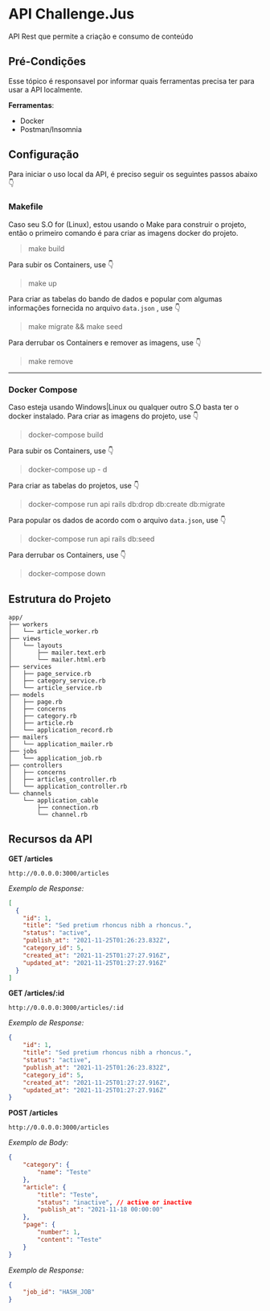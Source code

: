 # API Challenge.Jus
API Rest que permite a criação e consumo de conteúdo

## Pré-Condições

Esse tópico é responsavel por informar quais ferramentas precisa ter para usar a API localmente.

**Ferramentas**:

- Docker
- Postman/Insomnia 

## Configuração

Para iniciar o uso local da API, é preciso seguir os seguintes passos abaixo :point_down:

### Makefile

Caso seu S.O for (Linux), estou usando o Make para construir o projeto, então o primeiro comando é para criar as imagens docker do projeto.

>  make build

Para subir os Containers, use :point_down:

> make up

Para criar as tabelas do bando de dados e popular com algumas informações fornecida no arquivo `data.json` , use :point_down:

> make migrate && make seed

Para derrubar os Containers e remover as imagens, use :point_down:

> make remove

___

### Docker Compose

Caso esteja usando Windows|Linux ou qualquer outro S.O basta ter o docker instalado. Para criar as imagens  do projeto, use :point_down:

> docker-compose build

Para subir os Containers, use :point_down:

> docker-compose up - d

Para criar as tabelas do projetos, use :point_down:

> docker-compose run api rails db:drop db:create db:migrate

Para popular os dados de acordo com o arquivo `data.json`, use :point_down:

> docker-compose run api rails db:seed

Para derrubar os Containers, use :point_down:

> docker-compose down



## Estrutura do Projeto

```shell
app/
├── workers
│   └── article_worker.rb
├── views
│   └── layouts
│       ├── mailer.text.erb
│       └── mailer.html.erb
├── services
│   ├── page_service.rb
│   ├── category_service.rb
│   └── article_service.rb
├── models
│   ├── page.rb
│   ├── concerns
│   ├── category.rb
│   ├── article.rb
│   └── application_record.rb
├── mailers
│   └── application_mailer.rb
├── jobs
│   └── application_job.rb
├── controllers
│   ├── concerns
│   ├── articles_controller.rb
│   └── application_controller.rb
└── channels
    └── application_cable
        ├── connection.rb
        └── channel.rb
```

## Recursos da API

**GET /articles**

`http://0.0.0.0:3000/articles`

*Exemplo de Response:*

```json
[
  {
    "id": 1,
    "title": "Sed pretium rhoncus nibh a rhoncus.",
    "status": "active",
    "publish_at": "2021-11-25T01:26:23.832Z",
    "category_id": 5,
    "created_at": "2021-11-25T01:27:27.916Z",
    "updated_at": "2021-11-25T01:27:27.916Z"
  }
]
```



**GET /articles/:id**

`http://0.0.0.0:3000/articles/:id`

*Exemplo de Response:*

```json
{
    "id": 1,
    "title": "Sed pretium rhoncus nibh a rhoncus.",
    "status": "active",
    "publish_at": "2021-11-25T01:26:23.832Z",
    "category_id": 5,
    "created_at": "2021-11-25T01:27:27.916Z",
    "updated_at": "2021-11-25T01:27:27.916Z"
}
```



**POST /articles**

`http://0.0.0.0:3000/articles`

*Exemplo de Body:*

```json
{
    "category": {
        "name": "Teste"
    },
    "article": {
        "title": "Teste",
        "status": "inactive", // active or inactive
        "publish_at": "2021-11-18 00:00:00"
    },
    "page": {
        "number": 1,
        "content": "Teste"
    }
}
```

*Exemplo de Response:*

```json
{
    "job_id": "HASH_JOB"
}
```

